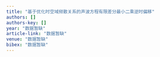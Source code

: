 ```yaml
---
title: "基于优化时空域频散关系的声波方程有限差分最小二乘逆时偏移"
authors: []
authors-key: []
year: "数据暂缺"
article-link: "数据暂缺"
venue: "数据暂缺"
bibex: "数据暂缺"
---
```

